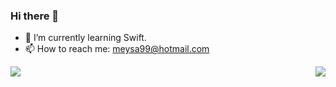 ### Hi there 👋

<!--
**wilwarin-n/wilwarin-n** is a ✨ _special_ ✨ repository because its `README.md` (this file) appears on your GitHub profile.

Here are some ideas to get you started:

- 🌱 I’m currently learning Swift.
- 📫 How to reach me: meysa99@hotmail.com
-->
- 🌱 I’m currently learning Swift.
- 📫 How to reach me: meysa99@hotmail.com

<img src="https://github-readme-stats.vercel.app/api?username=wilwarin-n&&show_icons=true&title_color=ffffff&icon_color=bb2acf&text_color=daf7dc&bg_color=151515">

<img align="right" src="https://media.giphy.com/media/v1.Y2lkPTc5MGI3NjExemR2bDY4bWt4dWMzdW9ndmxiYmoyMGlzcjZ3dDBrZmE0dnRkZTU3aSZlcD12MV9pbnRlcm5hbF9naWZfYnlfaWQmY3Q9Zw/ES4Vcv8zWfIt2/giphy.gif"/>
